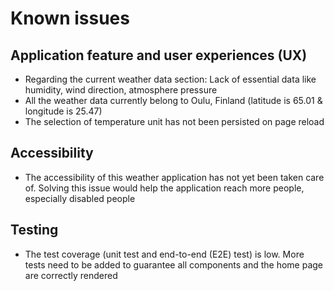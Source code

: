 # Known issues

## Application feature and user experiences (UX)

- Regarding the current weather data section: Lack of essential data like humidity, wind direction, atmosphere pressure
- All the weather data currently belong to Oulu, Finland (latitude is 65.01 & longitude is 25.47)
- The selection of temperature unit has not been persisted on page reload

## Accessibility

- The accessibility of this weather application has not yet been taken care of. Solving this issue would help the application reach more people, especially disabled people

## Testing

- The test coverage (unit test and end-to-end (E2E) test) is low. More tests need to be added to guarantee all components and the home page are correctly rendered
